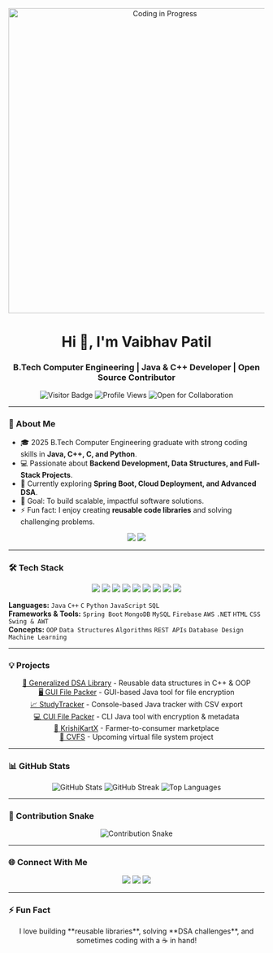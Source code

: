 <!-- GIF Banner -->
<p align="center">
  <img src="https://c.tenor.com/L5Y7ed7bZrIAAAAC/coding.gif" alt="Coding in Progress" width="600"/>
</p>

<h1 align="center">Hi 👋, I'm Vaibhav Patil</h1>
<h3 align="center">B.Tech Computer Engineering | Java & C++ Developer | Open Source Contributor</h3>

<p align="center">
  <img src="https://visitor-badge.laobi.icu/badge?page_id=vaibhavpatilX" alt="Visitor Badge"/>
  <img src="https://komarev.com/ghpvc/?username=vaibhavpatilX&color=blue" alt="Profile Views"/>
  <img src="https://img.shields.io/badge/Open%20for-Collaboration-brightgreen" alt="Open for Collaboration"/>
</p>

---

### 🚀 About Me
- 🎓 2025 B.Tech Computer Engineering graduate with strong coding skills in **Java, C++, C, and Python**.
- 💻 Passionate about **Backend Development, Data Structures, and Full-Stack Projects**.
- 🌱 Currently exploring **Spring Boot, Cloud Deployment, and Advanced DSA**.
- 🎯 Goal: To build scalable, impactful software solutions.
- ⚡ Fun fact: I enjoy creating **reusable code libraries** and solving challenging problems.

<p align="center">
  <img src="https://img.shields.io/badge/Currently%20Learning-Spring%20Boot-blueviolet" />
  <img src="https://img.shields.io/badge/Currently%20Learning-Advanced%20DSA-green" />
</p>

---

### 🛠 Tech Stack
<p align="center">
  <img src="https://img.shields.io/badge/Java-ED8B00?style=flat&logo=java&logoColor=white" /> 
  <img src="https://img.shields.io/badge/C++-00599C?style=flat&logo=c%2B%2B&logoColor=white" />
  <img src="https://img.shields.io/badge/Python-3776AB?style=flat&logo=python&logoColor=white" />
  <img src="https://img.shields.io/badge/Spring%20Boot-6DB33F?style=flat&logo=spring&logoColor=white" />
  <img src="https://img.shields.io/badge/JavaScript-F7DF1E?style=flat&logo=javascript&logoColor=black" />
  <img src="https://img.shields.io/badge/MySQL-4479A1?style=flat&logo=mysql&logoColor=white" />
  <img src="https://img.shields.io/badge/MongoDB-47A248?style=flat&logo=mongodb&logoColor=white" />
  <img src="https://img.shields.io/badge/AWS-232F3E?style=flat&logo=amazonaws&logoColor=white" />
  <img src="https://img.shields.io/badge/Firebase-FFCA28?style=flat&logo=firebase&logoColor=black" />
</p>

**Languages:** `Java` `C++` `C` `Python` `JavaScript` `SQL`  
**Frameworks & Tools:** `Spring Boot` `MongoDB` `MySQL` `Firebase` `AWS` `.NET` `HTML` `CSS` `Swing & AWT`  
**Concepts:** `OOP` `Data Structures` `Algorithms` `REST APIs` `Database Design` `Machine Learning`

---

### 💡 Projects
<p align="center">
  <a href="https://github.com/vaibhavpatilX/Generalized-DSA-Library">📂 Generalized DSA Library</a> - Reusable data structures in C++ & OOP <br>
  <a href="https://github.com/vaibhavpatilX/GUI-File-Packer-Unpacker">🖥 GUI File Packer</a> - GUI-based Java tool for file encryption <br>
  <a href="https://github.com/vaibhavpatilX/StudyTracker">📈 StudyTracker</a> - Console-based Java tracker with CSV export <br>
  <a href="https://github.com/vaibhavpatilX/CUI-File-Packer-Unpacker">💻 CUI File Packer</a> - CLI Java tool with encryption & metadata <br>
  <a href="https://github.com/vaibhavpatilX/KrishiKartX">🌾 KrishiKartX</a> - Farmer-to-consumer marketplace <br>
  <a href="#">🚧 CVFS</a> - Upcoming virtual file system project
</p>

---

### 📊 GitHub Stats
<p align="center">
  <img src="https://github-readme-stats.vercel.app/api?username=vaibhavpatilX&show_icons=true&theme=radical" alt="GitHub Stats"/>
  <img src="https://github-readme-streak-stats.herokuapp.com/?user=vaibhavpatilX&theme=radical" alt="GitHub Streak"/>
  <img src="https://github-readme-stats.vercel.app/api/top-langs/?username=vaibhavpatilX&layout=compact&theme=radical" alt="Top Languages"/>
</p>

---

### 🐍 Contribution Snake
<p align="center">
 
  <img src="https://github.com/vaibhavpatilX/vaibhavpatilX/blob/output/github-contribution-grid-snake.svg" alt="Contribution Snake"/>

</p>

---

### 🌐 Connect With Me
<p align="center">
  <a href="https://www.linkedin.com/in/cs-er-vaibhav/"><img src="https://img.shields.io/badge/-LinkedIn-blue?style=flat&logo=linkedin"/></a>
  <a href="https://github.com/vaibhavpatilX"><img src="https://img.shields.io/badge/-GitHub-black?style=flat&logo=github"/></a>
  <a href="mailto:patil.vaibhvax@gmail.com"><img src="https://img.shields.io/badge/-Email-red?style=flat&logo=gmail&logoColor=white"/></a>
</p>

---

### ⚡ Fun Fact
<p align="center">
  I love building **reusable libraries**, solving **DSA challenges**, and sometimes coding with a ☕ in hand!
</p>
